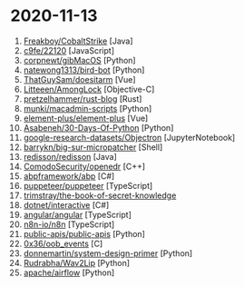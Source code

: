 # 2020-11-13

1. [Freakboy/CobaltStrike](https://github.com/Freakboy/CobaltStrike "CobaltStrike's source code") [Java]
2. [c9fe/22120](https://github.com/c9fe/22120 "🏛️ 22120 - Self-host the Internet with an Offline Archive. Like binaries? https://github.com/dosyago/22120/releases Similar to ArchiveBox, SingleFile and WebMemex, but gooderer.") [JavaScript]
3. [corpnewt/gibMacOS](https://github.com/corpnewt/gibMacOS "Py2/py3 script that can download macOS components direct from Apple") [Python]
4. [natewong1313/bird-bot](https://github.com/natewong1313/bird-bot "A Nintendo Switch checkout bot. Currently supports Walmart and Best buy") [Python]
5. [ThatGuySam/doesitarm](https://github.com/ThatGuySam/doesitarm "🦾 A list of reported app support for Apple Silicon") [Vue]
6. [Litteeen/AmongLock](https://github.com/Litteeen/AmongLock "You were not the owner of this device") [Objective-C]
7. [pretzelhammer/rust-blog](https://github.com/pretzelhammer/rust-blog "Educational blog posts for Rust beginners") [Rust]
8. [munki/macadmin-scripts](https://github.com/munki/macadmin-scripts "Scripts of possible interest to macOS admins") [Python]
9. [element-plus/element-plus](https://github.com/element-plus/element-plus "🎉 A Vue.js 3.0 UI Library") [Vue]
10. [Asabeneh/30-Days-Of-Python](https://github.com/Asabeneh/30-Days-Of-Python "30 days of Python programming challenge is a step by step guide to learn Python programming language in 30 days.") [Python]
11. [google-research-datasets/Objectron](https://github.com/google-research-datasets/Objectron "Objectron is a dataset of short, object-centric video clips. In addition, the videos also contain AR session metadata including camera poses, sparse point-clouds and planes. In each video, the camera moves around and above the object and captures it from different views. Each object is annotated with a 3D bounding box. The 3D bounding box descri…") [JupyterNotebook]
12. [barrykn/big-sur-micropatcher](https://github.com/barrykn/big-sur-micropatcher "A primitive USB patcher for installing macOS Big Sur on unsupported Macs") [Shell]
13. [redisson/redisson](https://github.com/redisson/redisson "Redisson - Redis Java client with features of In-Memory Data Grid. Over 50 Redis based Java objects and services: Set, Multimap, SortedSet, Map, List, Queue, Deque, Semaphore, Lock, AtomicLong, Map Reduce, Publish / Subscribe, Bloom filter, Spring Cache, Tomcat, Scheduler, JCache API, Hibernate, MyBatis, RPC, local cache ...") [Java]
14. [ComodoSecurity/openedr](https://github.com/ComodoSecurity/openedr "Open EDR public repository") [C++]
15. [abpframework/abp](https://github.com/abpframework/abp "Open Source Web Application Framework for ASP.NET Core") [C#]
16. [puppeteer/puppeteer](https://github.com/puppeteer/puppeteer "Headless Chrome Node.js API") [TypeScript]
17. [trimstray/the-book-of-secret-knowledge](https://github.com/trimstray/the-book-of-secret-knowledge "A collection of inspiring lists, manuals, cheatsheets, blogs, hacks, one-liners, cli/web tools and more.") 
18. [dotnet/interactive](https://github.com/dotnet/interactive ".NET Interactive takes the power of .NET and embeds it into your interactive experiences. Share code, explore data, write, and learn across your apps in ways you couldn't before.") [C#]
19. [angular/angular](https://github.com/angular/angular "One framework. Mobile & desktop.") [TypeScript]
20. [n8n-io/n8n](https://github.com/n8n-io/n8n "Free and open fair-code licensed node based Workflow Automation Tool. Easily automate tasks across different services.") [TypeScript]
21. [public-apis/public-apis](https://github.com/public-apis/public-apis "A collective list of free APIs for use in software and web development.") [Python]
22. [0x36/oob_events](https://github.com/0x36/oob_events "kernel exploit for Apple iOS 13.X") [C]
23. [donnemartin/system-design-primer](https://github.com/donnemartin/system-design-primer "Learn how to design large-scale systems. Prep for the system design interview. Includes Anki flashcards.") [Python]
24. [Rudrabha/Wav2Lip](https://github.com/Rudrabha/Wav2Lip "This repository contains the codes of A Lip Sync Expert Is All You Need for Speech to Lip Generation In the Wild, published at ACM Multimedia 2020.") [Python]
25. [apache/airflow](https://github.com/apache/airflow "Apache Airflow - A platform to programmatically author, schedule, and monitor workflows") [Python]
